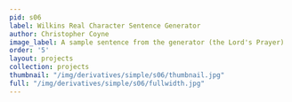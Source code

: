 ```yaml
---
pid: s06
label: Wilkins Real Character Sentence Generator
author: Christopher Coyne
image_label: A sample sentence from the generator (the Lord's Prayer)
order: '5'
layout: projects
collection: projects
thumbnail: "/img/derivatives/simple/s06/thumbnail.jpg"
full: "/img/derivatives/simple/s06/fullwidth.jpg"
---
```

